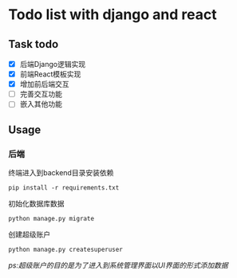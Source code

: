 # Todo list with django and react

## Task todo

- [x] 后端Django逻辑实现
- [x] 前端React模板实现
- [x] 增加前后端交互
- [ ] 完善交互功能
- [ ] 嵌入其他功能

## Usage

### 后端
终端进入到backend目录安装依赖
```shell
pip install -r requirements.txt
```

初始化数据库数据
```shell
python manage.py migrate
```

创建超级账户
```shell
python manage.py createsuperuser
```
*ps:超级账户的目的是为了进入到系统管理界面以UI界面的形式添加数据*

